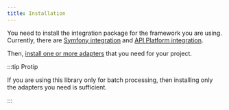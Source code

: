 ```yaml
---
title: Installation
---
```


You need to install the integration package for the framework you are using.
Currently, there are [Symfony integration](symfony) and
[API Platform integration](api-platform).

Then, [install one or more adapters](adapters) that you need for
your project.

:::tip Protip

If you are using this library only for batch processing, then installing only
the adapters you need is sufficient.

:::


